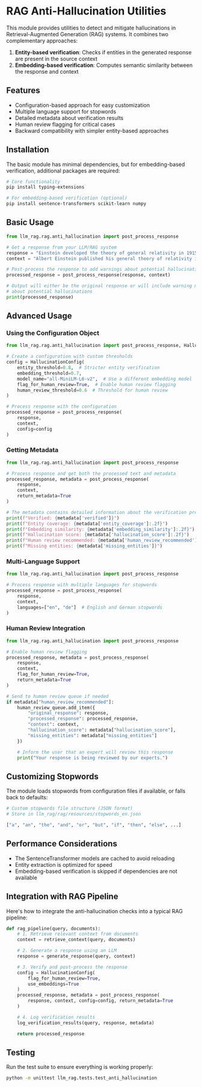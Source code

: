 # RAG Anti-Hallucination Utilities

This module provides utilities to detect and mitigate hallucinations in Retrieval-Augmented Generation (RAG) systems. It combines two complementary approaches:

1. **Entity-based verification**: Checks if entities in the generated response are present in the source context
2. **Embedding-based verification**: Computes semantic similarity between the response and context

## Features

- Configuration-based approach for easy customization
- Multiple language support for stopwords
- Detailed metadata about verification results
- Human review flagging for critical cases
- Backward compatibility with simpler entity-based approaches

## Installation

The basic module has minimal dependencies, but for embedding-based verification, additional packages are required:

```bash
# Core functionality
pip install typing-extensions

# For embedding-based verification (optional)
pip install sentence-transformers scikit-learn numpy
```

## Basic Usage

```python
from llm_rag.rag.anti_hallucination import post_process_response

# Get a response from your LLM/RAG system
response = "Einstein developed the theory of general relativity in 1915."
context = "Albert Einstein published his general theory of relativity in 1915."

# Post-process the response to add warnings about potential hallucinations
processed_response = post_process_response(response, context)

# Output will either be the original response or will include warning messages
# about potential hallucinations
print(processed_response)
```

## Advanced Usage

### Using the Configuration Object

```python
from llm_rag.rag.anti_hallucination import post_process_response, HallucinationConfig

# Create a configuration with custom thresholds
config = HallucinationConfig(
    entity_threshold=0.8,  # Stricter entity verification
    embedding_threshold=0.7,
    model_name="all-MiniLM-L6-v2",  # Use a different embedding model
    flag_for_human_review=True,  # Enable human review flagging
    human_review_threshold=0.6  # Threshold for human review
)

# Process response with the configuration
processed_response = post_process_response(
    response,
    context,
    config=config
)
```

### Getting Metadata

```python
from llm_rag.rag.anti_hallucination import post_process_response

# Process response and get both the processed text and metadata
processed_response, metadata = post_process_response(
    response,
    context,
    return_metadata=True
)

# The metadata contains detailed information about the verification process
print(f"Verified: {metadata['verified']}")
print(f"Entity coverage: {metadata['entity_coverage']:.2f}")
print(f"Embedding similarity: {metadata['embedding_similarity']:.2f}")
print(f"Hallucination score: {metadata['hallucination_score']:.2f}")
print(f"Human review recommended: {metadata['human_review_recommended']}")
print(f"Missing entities: {metadata['missing_entities']}")
```

### Multi-Language Support

```python
from llm_rag.rag.anti_hallucination import post_process_response

# Process response with multiple languages for stopwords
processed_response = post_process_response(
    response,
    context,
    languages=["en", "de"]  # English and German stopwords
)
```

### Human Review Integration

```python
from llm_rag.rag.anti_hallucination import post_process_response

# Enable human review flagging
processed_response, metadata = post_process_response(
    response,
    context,
    flag_for_human_review=True,
    return_metadata=True
)

# Send to human review queue if needed
if metadata["human_review_recommended"]:
    human_review_queue.add_item({
        "original_response": response,
        "processed_response": processed_response,
        "context": context,
        "hallucination_score": metadata["hallucination_score"],
        "missing_entities": metadata["missing_entities"]
    })

    # Inform the user that an expert will review this response
    print("Your response is being reviewed by our experts.")
```

## Customizing Stopwords

The module loads stopwords from configuration files if available, or falls back to defaults:

```python
# Custom stopwords file structure (JSON format)
# Store in llm_rag/rag/resources/stopwords_en.json

["a", "an", "the", "and", "or", "but", "if", "then", "else", ...]
```

## Performance Considerations

- The SentenceTransformer models are cached to avoid reloading
- Entity extraction is optimized for speed
- Embedding-based verification is skipped if dependencies are not available

## Integration with RAG Pipeline

Here's how to integrate the anti-hallucination checks into a typical RAG pipeline:

```python
def rag_pipeline(query, documents):
    # 1. Retrieve relevant context from documents
    context = retrieve_context(query, documents)

    # 2. Generate a response using an LLM
    response = generate_response(query, context)

    # 3. Verify and post-process the response
    config = HallucinationConfig(
        flag_for_human_review=True,
        use_embeddings=True
    )
    processed_response, metadata = post_process_response(
        response, context, config=config, return_metadata=True
    )

    # 4. Log verification results
    log_verification_results(query, response, metadata)

    return processed_response
```

## Testing

Run the test suite to ensure everything is working properly:

```bash
python -m unittest llm_rag.tests.test_anti_hallucination
```
